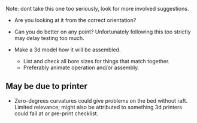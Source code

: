 Note: dont take this one too seriously, look for more involved suggestions.

* Are you looking at it from the correct orientation?

* Can you do better on any point? Unfortunately following this too strictly
  may delay testing too much.
  
* Make a 3d model how it will be assembled.
  + List and check all bore sizes for things that match together.
  + Preferably animate operation and/or assembly.

## May be due to printer

* Zero-degrees curvatures could give problems on the bed without raft.
  Limited relevance; might also be attributed to something 3d printers could
  fail at or pre-print checklist.

